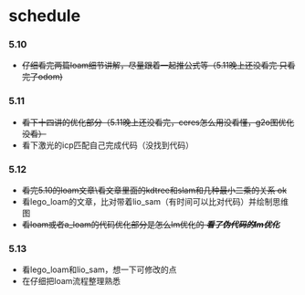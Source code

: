 # schedule
### 5.10
* ~~仔细看完两篇loam细节讲解，尽量跟着一起推公式等（5.11晚上还没看完 只看完了odom)~~

### 5.11
* ~~看下十四讲的优化部分（5.11晚上还没看完，ceres怎么用没看懂，g2o图优化没看）~~
* 看下激光的icp匹配自己完成代码（没找到代码）

### 5.12
* ~~看完5.10的loam文章\看文章里面的kdtree和slam和几种最小二乘的关系  ok~~
* 看lego_loam的文章，比对带着lio_sam（有时间可以比对代码）并绘制思维图
* ~~看loam或者a_loam的代码优化部分是怎么lm优化的 ***看了伪代码的lm优化***~~

### 5.13
* 看lego_loam和lio_sam，想一下可修改的点
* 在仔细把loam流程整理熟悉

